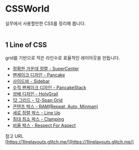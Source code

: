 # CSSWorld

실무에서 사용할만한 CSS를 정리해 봅니다.
<br>
<br>
## 1 Line of CSS

grid를 기반으로 적은 라인수로 효율적인 레이아웃을 만듭니다.

- [정확한 가운데 정렬 - SuperCenter](https://github.com/yonghap/CSSWorld/blob/main/posts/01.SuperCenter.md)
- [팬케이크 디자인 - Pancake](https://github.com/yonghap/CSSWorld/blob/main/posts/02.Pancake.md)
- [사이드바 - Sidebar](https://github.com/yonghap/CSSWorld/blob/main/posts/03.Sidebar.md)
- [수직 팬케이크 디자인 - PancakeStack](https://github.com/yonghap/CSSWorld/blob/main/posts/04.PancakeStack.md)
- [성배 디자인 - HolyGrail](https://github.com/yonghap/CSSWorld/blob/main/posts/05.HolyGrailLayout.md)
- [12 그리드 - 12-Span Grid](https://github.com/yonghap/CSSWorld/blob/main/posts/06.12-SpanGrid.md)
- [콘텐츠 박스 - RAM(Repeat, Auto, Minman)](https://github.com/yonghap/CSSWorld/blob/main/posts/07.RAM.md)
- [세로 정렬 박스 - Line Up](https://github.com/yonghap/CSSWorld/blob/main/posts/08.LineUp.md)
- [최대 최소 박스 - Clamping](https://github.com/yonghap/CSSWorld/blob/main/posts/09.Clamping.md)
- [비율 박스 - Respect For Aspect](https://github.com/yonghap/CSSWorld/blob/main/posts/10.RespectForAspect.md)


참고 URL<br>
[https://1linelayouts.glitch.me/](https://1linelayouts.glitch.me/)